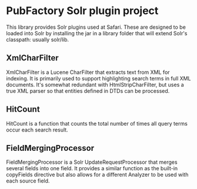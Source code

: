 # PubFactory Solr plugin project

This library provides Solr plugins used at Safari.  These are designed 
to be loaded into Solr by installing the jar in a library folder that
will extend Solr's classpath: usually solr/lib.

## XmlCharFilter

XmlCharFilter is a Lucene CharFilter that extracts text from XML for
indexing. It is primarily used to support highlighting search terms in 
full XML documents.  It's somewhat redundant with HtmlStripCharFilter,
but uses a true XML parser so that entities defined in DTDs can be
processed.  

## HitCount

HitCount is a function that counts the total number of times all query
terms occur each search result.

## FieldMergingProcessor

FieldMergingProcessor is a Solr UpdateRequestProcessor that merges 
several fields into one field.  It provides a similar function as the
built-in copyFields directive but also allows for a different Analyzer
to be used with each source field.
